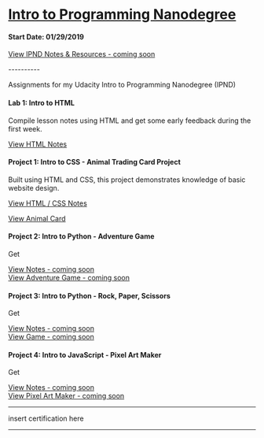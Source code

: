 <h1><a href="https://www.udacity.com/course/intro-to-programming-nanodegree--nd000">Intro to Programming Nanodegree</a></h1>
<h4>Start Date: 01/29/2019</h4>

<a href="https://www.udacity.com/course/intro-to-programming-nanodegree--nd000">View IPND Notes &amp; Resources - coming soon</a>

<p>----------</p>

<p>Assignments for my Udacity Intro to Programming Nanodegree (IPND)</p>

<h4>Lab 1: Intro to HTML</h4>
<p>Compile lesson notes using HTML and get some early feedback during the first week.</p>
<a href="https://htmlpreview.github.io/?https://github.com/fswylie01/udacity-ipnd/blob/master/Lab_1/html_notes.html" target="_blank">View HTML Notes</a>

<h4>Project 1: Intro to CSS - Animal Trading Card Project</h4>
<p>Built using HTML and CSS, this project demonstrates knowledge of basic website design.<p>
<a href="https://htmlpreview.github.io/?https://github.com/fswylie01/udacity-ipnd/blob/master/Project_1/HTML_CSS_Notes/css_notes_folder/cssbox_notes.html">View HTML / CSS Notes</a></br>

<a href="https://htmlpreview.github.io/?https://github.com/fswylie01/udacity-ipnd/blob/master/Project_1/Animal_Card_Project/card.html">View Animal Card</a> 

<h4>Project 2: Intro to Python - Adventure Game</h4>
<p>Get<p>
<a href="#">View Notes - coming soon</a></br>
<a href="#">View Adventure Game - coming soon</a> 

<h4>Project 3: Intro to Python - Rock, Paper, Scissors</h4>
<p>Get<p>
<a href="#">View Notes - coming soon</a></br>
<a href="https://www.udacity.com/course/intro-to-programming-nanodegree--nd000">View Game - coming soon</a> 

<h4>Project 4: Intro to JavaScript - Pixel Art Maker</h4>
<p>Get<p>
<a href="#">View Notes - coming soon</a></br>
<a href="https://www.udacity.com/course/intro-to-programming-nanodegree--nd000">View Pixel Art Maker - coming soon</a>
  
<hr>
insert certification here
<hr>
  
